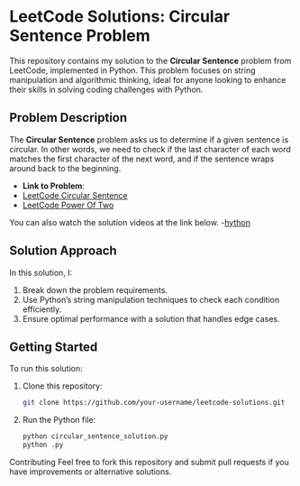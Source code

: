 # LeetCode Solutions: Circular Sentence Problem

This repository contains my solution to the **Circular Sentence** problem from LeetCode, implemented in Python. This problem focuses on string manipulation and algorithmic thinking, ideal for anyone looking to enhance their skills in solving coding challenges with Python.

## Problem Description
The **Circular Sentence** problem asks us to determine if a given sentence is circular. In other words, we need to check if the last character of each word matches the first character of the next word, and if the sentence wraps around back to the beginning.

- **Link to Problem**:
- [LeetCode Circular Sentence](https://leetcode.com/problems/circular-sentence/?source=submission-ac)
- [LeetCode Power Of Two](https://leetcode.com/problems/power-of-two/)

You can also watch the solution videos at the link below.
-[hython](https://www.youtube.com/@Hython.)

## Solution Approach
In this solution, I:
1. Break down the problem requirements.
2. Use Python’s string manipulation techniques to check each condition efficiently.
3. Ensure optimal performance with a solution that handles edge cases.

## Getting Started
To run this solution:
1. Clone this repository:
   ```bash
   git clone https://github.com/your-username/leetcode-solutions.git
2. Run the Python file:
   ```bash
   python circular_sentence_solution.py
   python .py
Contributing
Feel free to fork this repository and submit pull requests if you have improvements or alternative solutions.
